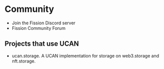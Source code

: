 <script lang="ts">
  import OutlineHelper from '$components/OutlineHelper.svelte'
  import { OutboundLink } from 'carbon-components-svelte'
</script>

<OutlineHelper />

<div class="markdown-generated">

# Community

* <OutboundLink  href="https://fission.codes/discord">Join the Fission Discord server</OutboundLink>
* <OutboundLink  href="https://talk.fission.codes/tag/ucan">Fission Community Forum</OutboundLink>

## Projects that use UCAN

* <OutboundLink  href="https://github.com/nftstorage/ucan.storage">ucan.storage</OutboundLink>. 
A UCAN implementation for storage on <OutboundLink href="https://web3.storage/">web3.storage</OutboundLink>
and <OutboundLink href="https://nft.storage/">nft.storage</OutboundLink>.

</div>

<style>
</style>